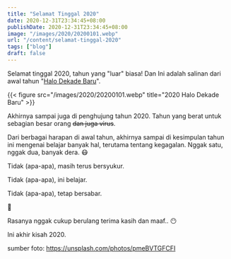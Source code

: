 ```yaml
---
title: "Selamat Tinggal 2020"
date: 2020-12-31T23:34:45+08:00
publishDate: 2020-12-31T23:34:45+08:00
image: "/images/2020/20200101.webp"
url: "/content/selamat-tinggal-2020"
tags: ["blog"]
draft: false
---
```


Selamat tinggal 2020, tahun yang "luar" biasa! Dan Ini adalah salinan dari awal tahun "[Halo Dekade Baru](https://oo.or.id/content/halo-tahun-baru-dekade-baru/)".

{{< figure src="/images/2020/20200101.webp" title="2020 Halo Dekade Baru" >}}

Akhirnya sampai juga di penghujung tahun 2020. Tahun yang berat untuk sebagian besar orang ~~dan juga virus~~.

Dari berbagai harapan di awal tahun, akhirnya sampai di kesimpulan tahun ini mengenai belajar banyak hal, terutama tentang kegagalan. Nggak satu, nggak dua, banyak dera. :mask:

Tidak (apa-apa), masih terus bersyukur.

Tidak (apa-apa), ini belajar.

Tidak (apa-apa), tetap bersabar.

:pray:

Rasanya nggak cukup berulang terima kasih dan maaf.. :no_mouth:

Ini akhir kisah 2020.

sumber foto: https://unsplash.com/photos/pmeBVTGFCFI

